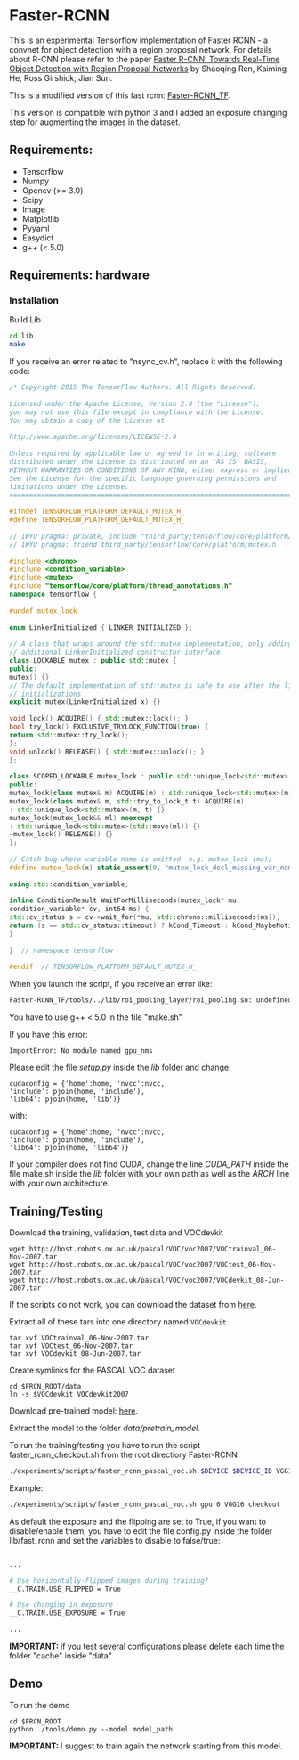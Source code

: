 # Faster-RCNN

This is an experimental Tensorflow implementation of Faster RCNN - a convnet for object detection with a region proposal network.
For details about R-CNN please refer to the paper [Faster R-CNN: Towards Real-Time Object Detection with Region Proposal Networks](http://arxiv.org/pdf/1506.01497v3.pdf) by Shaoqing Ren, Kaiming He, Ross Girshick, Jian Sun.

This is a modified version of this fast rcnn: <a href="https://github.com/smallcorgi/Faster-RCNN_TF" target="_blank">Faster-RCNN_TF</a>.

This version is compatible with python 3 and I added an exposure changing step for augmenting the images in the dataset.


## Requirements:

* Tensorflow
* Numpy
* Opencv (>= 3.0)
* Scipy
* Image
* Matplotlib
* Pyyaml
* Easydict
* g++ (< 5.0)

## Requirements: hardware

### Installation

Build Lib
```bash
cd lib
make
```

If you receive an error related to "nsync_cv.h", replace it with the following code:

```c++
/* Copyright 2015 The TensorFlow Authors. All Rights Reserved.
  
Licensed under the Apache License, Version 2.0 (the "License");
you may not use this file except in compliance with the License.
You may obtain a copy of the License at
  
http://www.apache.org/licenses/LICENSE-2.0
  
Unless required by applicable law or agreed to in writing, software
distributed under the License is distributed on an "AS IS" BASIS,
WITHOUT WARRANTIES OR CONDITIONS OF ANY KIND, either express or implied.
See the License for the specific language governing permissions and
limitations under the License.
==============================================================================*/
  
#ifndef TENSORFLOW_PLATFORM_DEFAULT_MUTEX_H_
#define TENSORFLOW_PLATFORM_DEFAULT_MUTEX_H_
  
// IWYU pragma: private, include "third_party/tensorflow/core/platform/mutex.h"
// IWYU pragma: friend third_party/tensorflow/core/platform/mutex.h
  
#include <chrono>
#include <condition_variable>
#include <mutex>
#include "tensorflow/core/platform/thread_annotations.h"
namespace tensorflow {
  
#undef mutex_lock
  
enum LinkerInitialized { LINKER_INITIALIZED };
  
// A class that wraps around the std::mutex implementation, only adding an
// additional LinkerInitialized constructor interface.
class LOCKABLE mutex : public std::mutex {
public:
mutex() {}
// The default implementation of std::mutex is safe to use after the linker
// initializations
explicit mutex(LinkerInitialized x) {}
  
void lock() ACQUIRE() { std::mutex::lock(); }
bool try_lock() EXCLUSIVE_TRYLOCK_FUNCTION(true) {
return std::mutex::try_lock();
};
void unlock() RELEASE() { std::mutex::unlock(); }
};
  
class SCOPED_LOCKABLE mutex_lock : public std::unique_lock<std::mutex> {
public:
mutex_lock(class mutex& m) ACQUIRE(m) : std::unique_lock<std::mutex>(m) {}
mutex_lock(class mutex& m, std::try_to_lock_t t) ACQUIRE(m)
: std::unique_lock<std::mutex>(m, t) {}
mutex_lock(mutex_lock&& ml) noexcept
: std::unique_lock<std::mutex>(std::move(ml)) {}
~mutex_lock() RELEASE() {}
};
  
// Catch bug where variable name is omitted, e.g. mutex_lock (mu);
#define mutex_lock(x) static_assert(0, "mutex_lock_decl_missing_var_name");
  
using std::condition_variable;
  
inline ConditionResult WaitForMilliseconds(mutex_lock* mu,
condition_variable* cv, int64 ms) {
std::cv_status s = cv->wait_for(*mu, std::chrono::milliseconds(ms));
return (s == std::cv_status::timeout) ? kCond_Timeout : kCond_MaybeNotified;
}
  
}  // namespace tensorflow
  
#endif  // TENSORFLOW_PLATFORM_DEFAULT_MUTEX_H_
```

When you launch the script, if you receive an error like:
```bash
Faster-RCNN_TF/tools/../lib/roi_pooling_layer/roi_pooling.so: undefined symbol: _Z22ROIPoolBackwardLaucherPKffiiiiiiiS0_PfPKiRKN5Eigen9GpuDeviceE
```

You have to use g++ < 5.0 in the file "make.sh"

If you have this error:
```Shell
ImportError: No module named gpu_nms
```
Please edit the file <i>setup.py</i> inside the <i>lib</i> folder and change:
```Shell
cudaconfig = {'home':home, 'nvcc':nvcc,
'include': pjoin(home, 'include'),
'lib64': pjoin(home, 'lib')}
```
with:
```Shell
cudaconfig = {'home':home, 'nvcc':nvcc,
'include': pjoin(home, 'include'),
'lib64': pjoin(home, 'lib64')}
```

If your compiler does not find CUDA, change the line <i>CUDA_PATH</i> inside the file make.sh  inside the <i>lib</i> folder with your own path as well as the <i>ARCH</i> line with your own architecture.

## Training/Testing

Download the training, validation, test data and VOCdevkit

```Shell
wget http://host.robots.ox.ac.uk/pascal/VOC/voc2007/VOCtrainval_06-Nov-2007.tar
wget http://host.robots.ox.ac.uk/pascal/VOC/voc2007/VOCtest_06-Nov-2007.tar
wget http://host.robots.ox.ac.uk/pascal/VOC/voc2007/VOCdevkit_08-Jun-2007.tar
```

If the scripts do not work, you can download the dataset from <a href="https://pjreddie.com/projects/pascal-voc-dataset-mirror/" target="_blank">here</a>.

Extract all of these tars into one directory named `VOCdevkit`

```Shell
tar xvf VOCtrainval_06-Nov-2007.tar
tar xvf VOCtest_06-Nov-2007.tar
tar xvf VOCdevkit_08-Jun-2007.tar
```

Create symlinks for the PASCAL VOC dataset

```Shell
cd $FRCN_ROOT/data
ln -s $VOCdevkit VOCdevkit2007
```

Download pre-trained  model: <a href="https://drive.google.com/open?id=1tSECsv2gnwo-S-xXR7VKANoAvY11MO8p" target="_blank">here</a>.

Extract the model to the folder <i>data/pretrain_model</i>.

To run the training/testing you have to run the script faster_rcnn_checkout.sh from the root directiory Faster-RCNN
```bash
./experiments/scripts/faster_rcnn_pascal_voc.sh $DEVICE $DEVICE_ID VGG16 checkout
```
Example:
```bash
./experiments/scripts/faster_rcnn_pascal_voc.sh gpu 0 VGG16 checkout
```
As default the exposure and the flipping are set to True, if you want to disable/enable them, you have to edit the file config.py inside the folder lib/fast_rcnn and set the variables to disable to false/true:
```bash

...

# Use horizontally-flipped images during training?
__C.TRAIN.USE_FLIPPED = True

# Use changing in exposure
__C.TRAIN.USE_EXPOSURE = True

...

```

<strong>IMPORTANT: </strong> if you test several configurations please delete each time the folder "cache" inside "data"

## Demo

To run the demo
```Shell
cd $FRCN_ROOT
python ./tools/demo.py --model model_path
```

<strong>IMPORTANT: </strong> I suggest to train again the network starting from this model.
